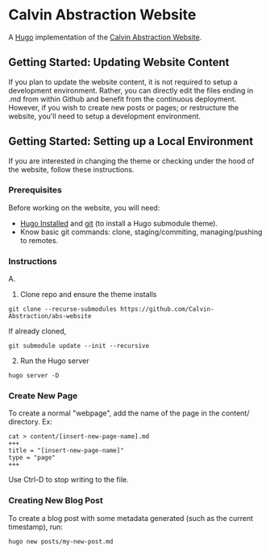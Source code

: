 # Calvin Abstraction Website
A [Hugo](https://gohugo.io) implementation of the [Calvin Abstraction Website](https://abs.calvin.edu/).

## Getting Started: Updating Website Content
If you plan to update the website content, it is not required to setup a development environment. Rather, you can directly edit the files ending in .md from within Github and benefit from the continuous deployment. 
However, if you wish to create new posts or pages; or restructure the website, you'll need to setup a development environment.

## Getting Started: Setting up a Local Environment
If you are interested in changing the theme or checking under the hood of the website, follow these instructions.

### Prerequisites
Before working on the website, you will need:
* [Hugo Installed](https://gohugo.io/getting-started/installing/) and [git](https://git-scm.com/downloads) (to install a Hugo submodule theme).
* Know basic git commands: clone, staging/commiting, managing/pushing to remotes.
### Instructions
A.
1. Clone repo and ensure the theme installs
```
git clone --recurse-submodules https://github.com/Calvin-Abstraction/abs-website
```
If already cloned,
```
git submodule update --init --recursive
```
2. Run the Hugo server
```
hugo server -D
```
### Create New Page
To create a normal "webpage", add the name of the page in the content/ directory. Ex:
```
cat > content/[insert-new-page-name].md
+++
title = "[insert-new-page-name]"
type = "page"
+++
```
Use Ctrl-D to stop writing to the file.

### Creating New Blog Post
To create a blog post with some metadata generated (such as the current timestamp), run:
```
hugo new posts/my-new-post.md
```


